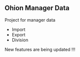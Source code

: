 ## Ohion Manager Data

Project for manager data

+ Import
+ Export
+ Division

New features are being updated !!!
